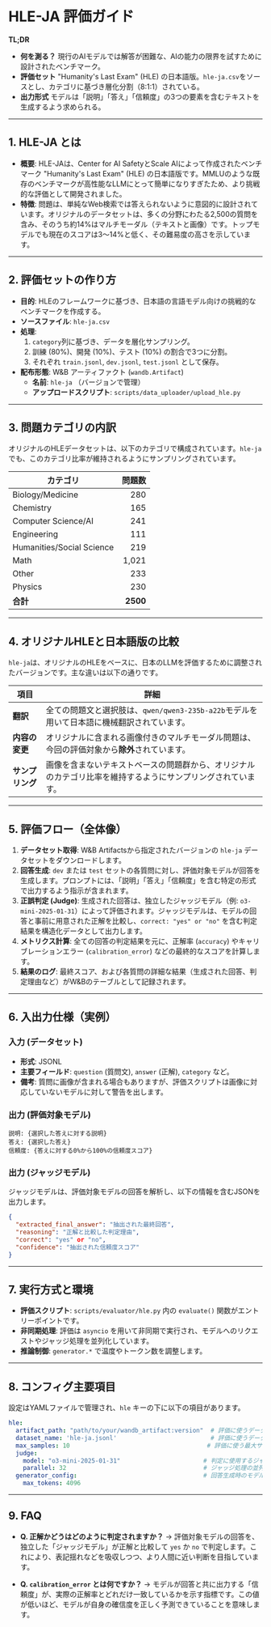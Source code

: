 # HLE-JA 評価ガイド

**TL;DR**

*   **何を測る？**
    現行のAIモデルでは解答が困難な、AIの能力の限界を試すために設計されたベンチマーク。
*   **評価セット**
    "Humanity's Last Exam" (HLE) の日本語版。`hle-ja.csv`をソースとし、カテゴリに基づき層化分割（8:1:1）されている。
*   **出力形式**
    モデルは「説明」「答え」「信頼度」の3つの要素を含むテキストを生成するよう求められる。

---

## 1. HLE-JA とは

*   **概要**: HLE-JAは、Center for AI SafetyとScale AIによって作成されたベンチマーク "Humanity's Last Exam" (HLE) の日本語版です。MMLUのような既存のベンチマークが高性能なLLMにとって簡単になりすぎたため、より挑戦的な評価として開発されました。
*   **特徴**: 問題は、単純なWeb検索では答えられないように意図的に設計されています。オリジナルのデータセットは、多くの分野にわたる2,500の質問を含み、そのうち約14%はマルチモーダル（テキストと画像）です。トップモデルでも現在のスコアは3〜14%と低く、その難易度の高さを示しています。

---

## 2. 評価セットの作り方

*   **目的**: HLEのフレームワークに基づき、日本語の言語モデル向けの挑戦的なベンチマークを作成する。
*   **ソースファイル**: `hle-ja.csv`
*   **処理**:
    1.  `category`列に基づき、データを層化サンプリング。
    2.  訓練 (80%)、開発 (10%)、テスト (10%) の割合で3つに分割。
    3.  それぞれ `train.jsonl`, `dev.jsonl`, `test.jsonl` として保存。
*   **配布形態**: W&B アーティファクト (`wandb.Artifact`)
    *   **名前**: `hle-ja` （バージョンで管理）
    *   **アップロードスクリプト**: `scripts/data_uploader/upload_hle.py`

---

## 3. 問題カテゴリの内訳

オリジナルのHLEデータセットは、以下のカテゴリで構成されています。`hle-ja`でも、このカテゴリ比率が維持されるようにサンプリングされています。

| カテゴリ                   | 問題数 |
| -------------------------- | ------:|
| Biology/Medicine           |    280 |
| Chemistry                  |    165 |
| Computer Science/AI        |    241 |
| Engineering                |    111 |
| Humanities/Social Science  |    219 |
| Math                       |  1,021 |
| Other                      |    233 |
| Physics                    |    230 |
| **合計**                   | **2500** |

---

## 4. オリジナルHLEと日本語版の比較

`hle-ja`は、オリジナルのHLEをベースに、日本のLLMを評価するために調整されたバージョンです。主な違いは以下の通りです。

| 項目           | 詳細                                                                                             |
| -------------- | ------------------------------------------------------------------------------------------------ |
| **翻訳**       | 全ての問題文と選択肢は、`qwen/qwen3-235b-a22b`モデルを用いて日本語に機械翻訳されています。         |
| **内容の変更** | オリジナルに含まれる画像付きのマルチモーダル問題は、今回の評価対象から**除外**されています。       |
| **サンプリング** | 画像を含まないテキストベースの問題群から、オリジナルのカテゴリ比率を維持するようにサンプリングされています。 |

---

## 5. 評価フロー（全体像）

1.  **データセット取得**: W&B Artifactsから指定されたバージョンの `hle-ja` データセットをダウンロードします。
2.  **回答生成**: `dev` または `test` セットの各質問に対し、評価対象モデルが回答を生成します。プロンプトには、「説明」「答え」「信頼度」を含む特定の形式で出力するよう指示が含まれます。
3.  **正誤判定 (Judge)**: 生成された回答は、独立したジャッジモデル（例: `o3-mini-2025-01-31`）によって評価されます。ジャッジモデルは、モデルの回答と事前に用意された正解を比較し、`correct: "yes" or "no"` を含む判定結果を構造化データとして出力します。
4.  **メトリクス計算**: 全ての回答の判定結果を元に、正解率 (`accuracy`) やキャリブレーションエラー (`calibration_error`) などの最終的なスコアを計算します。
5.  **結果のログ**: 最終スコア、および各質問の詳細な結果（生成された回答、判定理由など）がW&Bのテーブルとして記録されます。

---

## 6. 入出力仕様（実例）

### 入力 (データセット)

*   **形式**: JSONL
*   **主要フィールド**: `question` (質問文), `answer` (正解), `category` など。
*   **備考**: 質問に画像が含まれる場合もありますが、評価スクリプトは画像に対応していないモデルに対して警告を出します。

### 出力 (評価対象モデル)

```text
説明: {選択した答えに対する説明}
答え: {選択した答え}
信頼度: {答えに対する0%から100%の信頼度スコア}
```

### 出力 (ジャッジモデル)

ジャッジモデルは、評価対象モデルの回答を解析し、以下の情報を含むJSONを出力します。

```json
{
  "extracted_final_answer": "抽出された最終回答",
  "reasoning": "正解と比較した判定理由",
  "correct": "yes" or "no",
  "confidence": "抽出された信頼度スコア"
}
```

---

## 7. 実行方式と環境

*   **評価スクリプト**: `scripts/evaluator/hle.py` 内の `evaluate()` 関数がエントリーポイントです。
*   **非同期処理**: 評価は `asyncio` を用いて非同期で実行され、モデルへのリクエストやジャッジ処理を並列化しています。
*   **推論制御**: `generator.*` で温度やトークン数を調整します。

---

## 8. コンフィグ主要項目

設定はYAMLファイルで管理され、`hle` キーの下に以下の項目があります。

```yaml
hle:
  artifact_path: "path/to/your/wandb_artifact:version"  # 評価に使うデータセットのArtifactパス
  dataset_name: 'hle-ja.jsonl'                          # 評価に使うデータセットのファイル名
  max_samples: 10                                      # 評価に使う最大サンプル数
  judge:
    model: "o3-mini-2025-01-31"                       # 判定に使用するジャッジモデル
    parallel: 32                                      # ジャッジ処理の並列数
  generator_config:                                   # 回答生成時のモデルパラメータ
    max_tokens: 4096
```

---

## 9. FAQ

*   **Q. 正解かどうはどのように判定されますか？**
    → 評価対象モデルの回答を、独立した「ジャッジモデル」が正解と比較して `yes` か `no` で判定します。これにより、表記揺れなどを吸収しつつ、より人間に近い判断を目指しています。

*   **Q. `calibration_error` とは何ですか？**
    → モデルが回答と共に出力する「信頼度」が、実際の正解率とどれだけ一致しているかを示す指標です。この値が低いほど、モデルが自身の確信度を正しく予測できていることを意味します。

